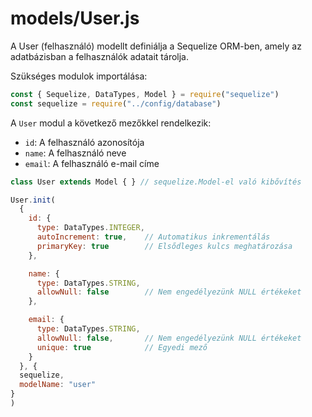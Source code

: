 # models/User.js

A User (felhasználó) modellt definiálja a Sequelize ORM-ben, amely az adatbázisban a felhasználók adatait tárolja.

Szükséges modulok importálása:
```javascript
const { Sequelize, DataTypes, Model } = require("sequelize")
const sequelize = require("../config/database")
```

A `User` modul a következő mezőkkel rendelkezik:
- `id`: A felhasználó azonosítója
- `name`: A felhasználó neve
- `email`: A felhasználó e-mail címe

```javascript
class User extends Model { } // sequelize.Model-el való kibővítés

User.init(
  {
    id: {
      type: DataTypes.INTEGER,
      autoIncrement: true,    // Automatikus inkrementálás
      primaryKey: true        // Elsődleges kulcs meghatározása
    },

    name: {
      type: DataTypes.STRING,
      allowNull: false        // Nem engedélyezünk NULL értékeket
    },

    email: {
      type: DataTypes.STRING,
      allowNull: false,       // Nem engedélyezünk NULL értékeket
      unique: true            // Egyedi mező
    }
  }, {
  sequelize,
  modelName: "user"
}
)
```